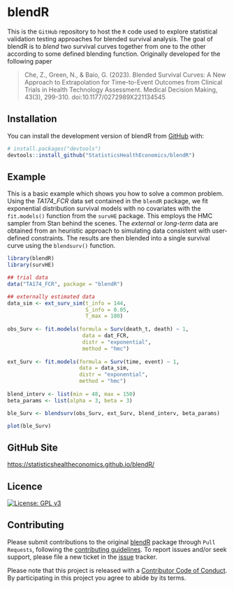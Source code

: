 # blendR
This is the `GitHub` repository to host the `R` code used to explore 
statistical validation testing approaches for blended survival analysis. 
The goal of blendR is to _blend_ two survival curves together from one to 
the other according to some defined blending function. Originally developed 
for the following paper

> Che, Z., Green, N., & Baio, G. (2023). Blended Survival Curves: A New Approach to Extrapolation for Time-to-Event Outcomes from Clinical Trials in Health Technology Assessment. Medical Decision Making, 43(3), 299-310. doi:10.1177/0272989X221134545

## Installation

You can install the development version of blendR from 
[GitHub](https://github.com/) with:

```r
# install.packages("devtools")
devtools::install_github("StatisticsHealthEconomics/blendR")
```

## Example

This is a basic example which shows you how to solve a common problem. Using
the _TA174_FCR_ data set contained in the `blendR` package, we fit 
exponential distribution survival models with no covariates with 
the `fit.models()` function from the `survHE` package. This employs the HMC
sampler from Stan behind the scenes. The _external_ or _long-term_ data are
obtained from an heuristic approach to simulating data consistent with 
user-defined constraints. The results are then blended into a single 
survival curve using the `blendsurv()` function.

```r
library(blendR)
library(survHE)

## trial data
data("TA174_FCR", package = "blendR")

## externally estimated data
data_sim <- ext_surv_sim(t_info = 144,
                         S_info = 0.05,
                         T_max = 180)
                         
obs_Surv <- fit.models(formula = Surv(death_t, death) ~ 1,
                        data = dat_FCR,
                        distr = "exponential",
                        method = "hmc")
                        
ext_Surv <- fit.models(formula = Surv(time, event) ~ 1,
                       data = data_sim,
                       distr = "exponential",
                       method = "hmc")
                       
blend_interv <- list(min = 48, max = 150)
beta_params <- list(alpha = 3, beta = 3)

ble_Surv <- blendsurv(obs_Surv, ext_Surv, blend_interv, beta_params)

plot(ble_Surv)
```
## GitHub Site

https://statisticshealtheconomics.github.io/blendR/

## Licence
[![License: GPL v3](https://img.shields.io/badge/License-GPLv3-blue.svg)](https://www.gnu.org/licenses/gpl-3.0)

## Contributing
Please submit contributions to the original [blendR](https://github.com/StatisticsHealthEconomics/blendR/) 
package through `Pull Requests`, following the [contributing guidelines](https://github.com/StatisticsHealthEconomics/blendR/blob/dev/CONTRIBUTING.md).
To report issues and/or seek support, please file a new ticket in the
[issue](https://github.com/StatisticsHealthEconomics/blendR/issues) tracker.

Please note that this project is released with a [Contributor Code of Conduct](https://github.com/StatisticsHealthEconomics/blendR/blob/dev/CONDUCT.md). By participating in this project you agree to abide by its terms.